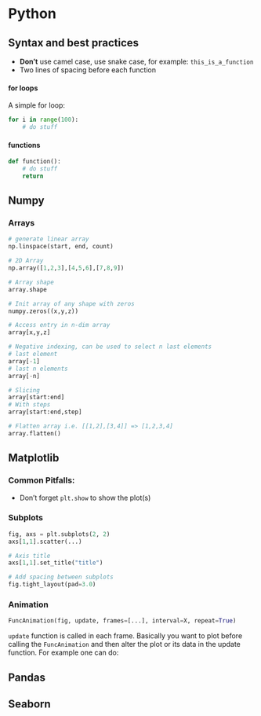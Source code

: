 # Python

## Syntax and best practices

- **Don’t** use camel case, use snake case, for example: ``this_is_a_function``
- Two lines of spacing before each function

#### for loops

A simple for loop:

````python
for i in range(100):
	# do stuff
````

#### functions

````python
def function():
	# do stuff
	return
````





## Numpy

### Arrays

`````python
# generate linear array 
np.linspace(start, end, count)

# 2D Array
np.array([1,2,3],[4,5,6],[7,8,9])

# Array shape
array.shape

# Init array of any shape with zeros
numpy.zeros((x,y,z))

# Access entry in n-dim array
array[x,y,z]

# Negative indexing, can be used to select n last elements
# last element
array[-1]
# last n elements
array[-n]

# Slicing
array[start:end]
# With steps
array[start:end,step]

# Flatten array i.e. [[1,2],[3,4]] => [1,2,3,4]
array.flatten()
`````





## Matplotlib

### Common Pitfalls:

- Don’t forget ``plt.show`` to show the plot(s)

### Subplots

````python
fig, axs = plt.subplots(2, 2)
axs[1,1].scatter(...)

# Axis title
axs[1,1].set_title("title")

# Add spacing between subplots
fig.tight_layout(pad=3.0)
````

### Animation

````python
FuncAnimation(fig, update, frames=[...], interval=X, repeat=True)
````

``update`` function is called in each frame. Basically you want to plot before calling the ``FuncAnimation`` and then alter the plot or its data in the update function. For example one can do:





## Pandas





## Seaborn










